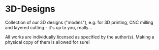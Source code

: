 # 3D-Designs

Collection of our 3D designs ("models"), e.g. for 3D printing, CNC milling and layered cutting - it's up to you, really...

All works are individually licensed as specified by the author(s). Making a physical copy of them is allowed for sure!
